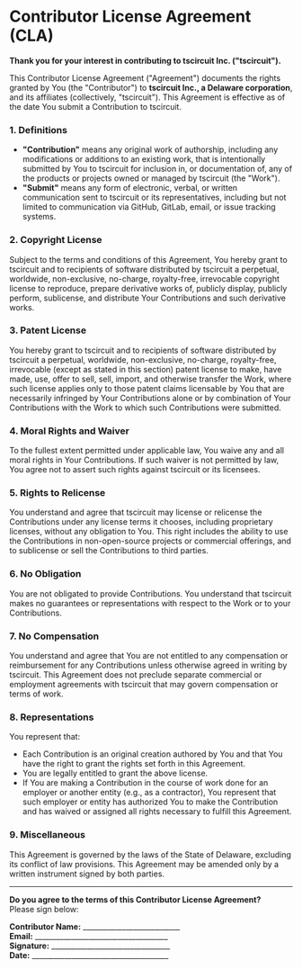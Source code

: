 # Contributor License Agreement (CLA)

**Thank you for your interest in contributing to tscircuit Inc. ("tscircuit").**

This Contributor License Agreement ("Agreement") documents the rights granted by You (the "Contributor") to **tscircuit Inc., a Delaware corporation**, and its affiliates (collectively, "tscircuit"). This Agreement is effective as of the date You submit a Contribution to tscircuit.

### 1. Definitions

- **"Contribution"** means any original work of authorship, including any modifications or additions to an existing work, that is intentionally submitted by You to tscircuit for inclusion in, or documentation of, any of the products or projects owned or managed by tscircuit (the "Work").
- **"Submit"** means any form of electronic, verbal, or written communication sent to tscircuit or its representatives, including but not limited to communication via GitHub, GitLab, email, or issue tracking systems.

### 2. Copyright License

Subject to the terms and conditions of this Agreement, You hereby grant to tscircuit and to recipients of software distributed by tscircuit a perpetual, worldwide, non-exclusive, no-charge, royalty-free, irrevocable copyright license to reproduce, prepare derivative works of, publicly display, publicly perform, sublicense, and distribute Your Contributions and such derivative works.

### 3. Patent License

You hereby grant to tscircuit and to recipients of software distributed by tscircuit a perpetual, worldwide, non-exclusive, no-charge, royalty-free, irrevocable (except as stated in this section) patent license to make, have made, use, offer to sell, sell, import, and otherwise transfer the Work, where such license applies only to those patent claims licensable by You that are necessarily infringed by Your Contributions alone or by combination of Your Contributions with the Work to which such Contributions were submitted.

### 4. Moral Rights and Waiver

To the fullest extent permitted under applicable law, You waive any and all moral rights in Your Contributions. If such waiver is not permitted by law, You agree not to assert such rights against tscircuit or its licensees.

### 5. Rights to Relicense

You understand and agree that tscircuit may license or relicense the Contributions under any license terms it chooses, including proprietary licenses, without any obligation to You. This right includes the ability to use the Contributions in non-open-source projects or commercial offerings, and to sublicense or sell the Contributions to third parties.

### 6. No Obligation

You are not obligated to provide Contributions. You understand that tscircuit makes no guarantees or representations with respect to the Work or to your Contributions.

### 7. No Compensation

You understand and agree that You are not entitled to any compensation or reimbursement for any Contributions unless otherwise agreed in writing by tscircuit. This Agreement does not preclude separate commercial or employment agreements with tscircuit that may govern compensation or terms of work.

### 8. Representations

You represent that:

- Each Contribution is an original creation authored by You and that You have the right to grant the rights set forth in this Agreement.
- You are legally entitled to grant the above license.
- If You are making a Contribution in the course of work done for an employer or another entity (e.g., as a contractor), You represent that such employer or entity has authorized You to make the Contribution and has waived or assigned all rights necessary to fulfill this Agreement.

### 9. Miscellaneous

This Agreement is governed by the laws of the State of Delaware, excluding its conflict of law provisions. This Agreement may be amended only by a written instrument signed by both parties.

---

**Do you agree to the terms of this Contributor License Agreement?**  
Please sign below:

**Contributor Name:** ___________________________  
**Email:** _____________________________________  
**Signature:** _________________________________  
**Date:** ______________________________________
